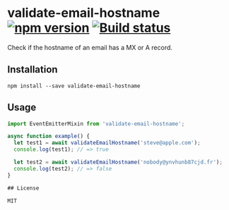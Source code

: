 # validate-email-hostname [![npm version](https://img.shields.io/npm/v/validate-email-hostname.svg)](https://www.npmjs.com/package/validate-email-hostname) [![Build status](https://img.shields.io/travis/mvila/validate-email-hostname.svg)](https://travis-ci.org/mvila/validate-email-hostname)

Check if the hostname of an email has a MX or A record.

## Installation

```
npm install --save validate-email-hostname
```

## Usage

```javascript
import EventEmitterMixin from 'validate-email-hostname';

async function example() {
  let test1 = await validateEmailHostname('steve@apple.com');
  console.log(test1); // => true

  let test2 = await validateEmailHostname('nobody@ynvhunb87cjd.fr');
  console.log(test2); // => false
}

## License

MIT
